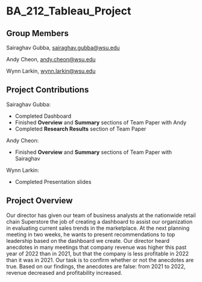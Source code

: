 # BA_212_Tableau_Project

## Group Members
Sairaghav Gubba, sairaghav.gubba@wsu.edu

Andy Cheon, andy.cheon@wsu.edu

Wynn Larkin, wynn.larkin@wsu.edu

## Project Contributions
Sairaghav Gubba: 
* Completed Dashboard
* Finished **Overview** and **Summary** sections of Team Paper with Andy
* Completed **Research Results** section of Team Paper

Andy Cheon:
* Finished **Overview** and **Summary** sections of Team Paper with Sairaghav

Wynn Larkin:
* Completed Presentation slides

## Project Overview
Our director has given our team of business analysts at the nationwide retail chain Superstore the job of creating a dashboard to assist our organization in evaluating current sales trends in the marketplace. At the next planning meeting in two weeks, he wants to present recommendations to top leadership based on the dashboard we create. Our director heard anecdotes in many meetings that company revenue was higher this past year of 2022 than in 2021, but that the company is less profitable in 2022 than it was in 2021. Our task is to confirm whether or not the anecdotes are true. Based on our findings, the anecdotes are false: from 2021 to 2022, revenue decreased and profitability increased.

